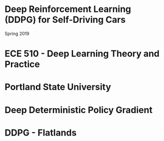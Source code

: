 # Deep Reinforcement Learning (DDPG) for Self-Driving Cars 
Spring 2019
# ECE 510 - Deep Learning Theory and Practice
# Portland State University
# Deep Deterministic Policy Gradient
# DDPG - Flatlands

